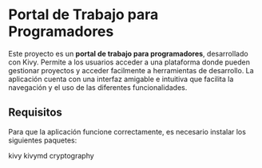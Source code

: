 # Portal de Trabajo para Programadores

Este proyecto es un **portal de trabajo para programadores**, desarrollado con Kivy. Permite a los usuarios acceder a una plataforma donde pueden gestionar proyectos y acceder facilmente a herramientas de desarrollo. La aplicación cuenta con una interfaz amigable e intuitiva que facilita la navegación y el uso de las diferentes funcionalidades.

## Requisitos

Para que la aplicación funcione correctamente, es necesario instalar los siguientes paquetes:

kivy
kivymd 
cryptography
